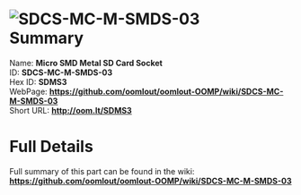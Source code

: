 
![SDCS-MC-M-SMDS-03](https://github.com/oomlout/oomlout-OOMP/blob/master/parts/SDCS-MC-M-SMDS-03/SDCS-MC-M-SMDS-03_420.jpg)   
Summary
=================
  
Name: __Micro SMD Metal SD Card Socket__    
ID: __SDCS-MC-M-SMDS-03__   
Hex ID: __SDMS3__   
WebPage: __https://github.com/oomlout/oomlout-OOMP/wiki/SDCS-MC-M-SMDS-03__   
Short URL: __http://oom.lt/SDMS3__   

Full Details
==========================
Full summary of this part can be found in the wiki:   
__https://github.com/oomlout/oomlout-OOMP/wiki/SDCS-MC-M-SMDS-03__    

